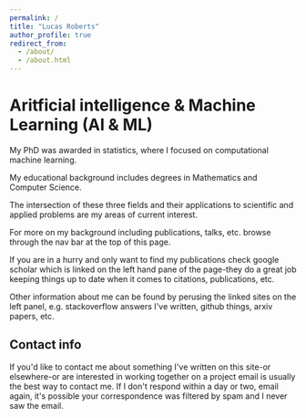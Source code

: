 ```yaml
---
permalink: /
title: "Lucas Roberts"
author_profile: true
redirect_from: 
  - /about/
  - /about.html
---
```


Aritficial intelligence & Machine Learning (AI & ML)
======
My PhD was awarded in statistics, where I focused on computational machine learning.

My educational background includes degrees in Mathematics and Computer Science.

The intersection of these three fields and their applications to scientific and
applied problems are my areas of current interest.

For more on my background including publications, talks, etc. browse through
the nav bar at the top of this page.

If you are in a hurry and only want to find my publications check google scholar
which is linked on the left hand pane of the page-they do a great job keeping
things up to date when it comes to citations, publications, etc.

Other information about me can be found by perusing the linked sites on the left
panel, e.g. stackoverflow answers I've written, github things, arxiv papers, etc.

Contact info
------

If you'd like to contact me about something I've written on this site-or elsewhere-or are interested in working together on a project email is usually the best way to contact me.
If I don't respond within a day or two, email again, it's possible your correspondence was filtered by spam and I never saw the email.
